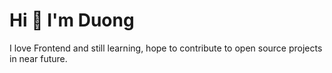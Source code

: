# Hi 👋 I'm Duong

I love Frontend and still learning, hope to contribute to open source projects in near future.
